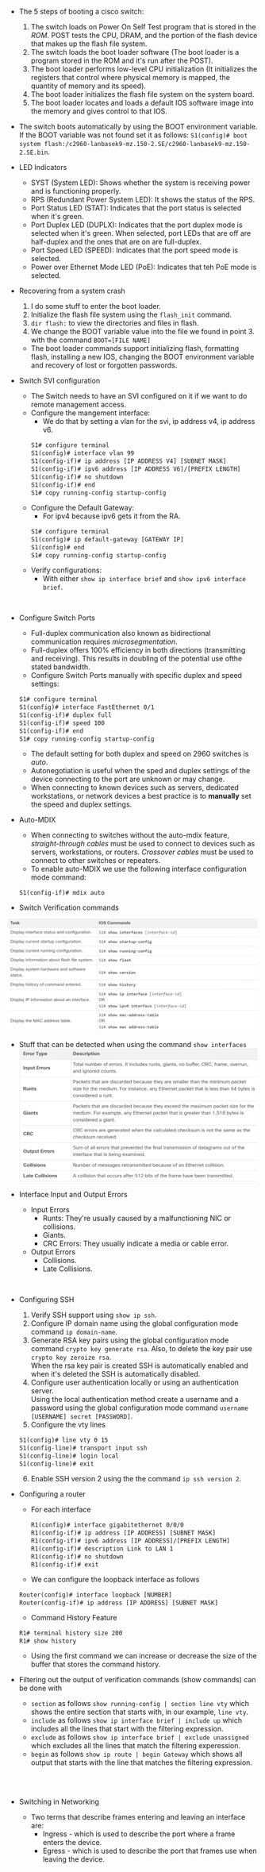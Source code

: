 * The 5 steps of booting a cisco switch:
  1. The switch loads on Power On Self Test program that is stored in the *ROM*. POST tests the CPU, DRAM, and the portion of the flash device that makes up the flash file system.
  2. The switch loads the boot loader software (The boot loader is a program stored in the ROM and it's run after the POST).
  3. The boot loader performs low-level CPU initialization (It initializes the registers that control where physical memory is mapped, the quantity of memory and its speed).
  4. The boot loader initializes the flash file system on the system board.
  5. The boot loader locates and loads a default IOS software image into the memory and gives control to that IOS.  
* The switch boots automatically by using the BOOT environment variable. If the BOOT variable was not found set it as follows: `S1(config)# boot system flash:/c2960-lanbasek9-mz.150-2.SE/c2960-lanbasek9-mz.150-2.SE.bin`.  

* LED Indicators  
  * SYST (System LED): Shows whether the system is receiving power and is functioning properly.
  * RPS (Redundant Power System LED): It shows the status of the RPS.
  * Port Status LED (STAT): Indicates that the port status is selected when it's green.
  * Port Duplex LED (DUPLX): Indicates that the port duplex mode is selected when it's green. When selected, port LEDs that are off are half-duplex and the ones that are on are full-duplex.
  * Port Speed LED (SPEED): Indicates that the port speed mode is selected.  
  * Power over Ethernet Mode LED (PoE): Indicates that teh PoE mode is selected.  

* Recovering from a system crash 
  1. I do some stuff to enter the boot loader.
  2. Initialize the flash file system using the `flash_init` command.
  3. `dir flash:` to view the directories and files in flash.
  4. We change the BOOT variable value into the file we found in point 3. with the command `BOOT=[FILE NAME]`
   * The boot loader commands support initializing flash, formatting flash, installing a new IOS, changing the BOOT environment variable and recovery of lost or forgotten passwords.  

* Switch SVI configuration
  * The Switch needs to have an SVI configured on it if we want to do remote management access.
  * Configure the mangement interface: 
    * We do that by setting a vlan for the svi, ip address v4, ip address v6.
    ```console
    S1# configure terminal 
    S1(config)# interface vlan 99
    S1(config-if)# ip address [IP ADDRESS V4] [SUBNET MASK]
    S1(config-if)# ipv6 address [IP ADDRESS V6]/[PREFIX LENGTH]
    S1(config-if)# no shutdown
    S1(config-if)# end
    S1# copy running-config startup-config
    ```  
  * Configure the Default Gateway: 
    * For ipv4 because ipv6 gets it from the RA.
    ```console
    S1# configure terminal
    S1(config)# ip default-gateway [GATEWAY IP]
    S1(config)# end
    S1# copy running-config startup-config
    ```  
  * Verify configurations:
    * With either `show ip interface brief` and `show ipv6 interface brief`.  

<br/>

* Configure Switch Ports  
  * Full-duplex communication also known as bidirectional communication requires *microsegmentation*.  
  * Full-duplex offers 100% efficiency in both directions (transmitting and receiving). This results in doubling of the potential use ofthe stated bandwidth.  
  * Configure Switch Ports manually with specific duplex and speed settings:
  ```console
  S1# configure terminal
  S1(config)# interface FastEthernet 0/1
  S1(config-if)# duplex full 
  S1(config-if)# speed 100 
  S1(config-if)# end 
  S1# copy running-config startup-config
  ```  
  * The default setting for both duplex and speed on 2960 switches is *auto*.
  * Autonegotiation is useful when the sped and duplex settings of the device connecting to the port are unknown or may change.
  * When connecting to known devices such as servers, dedicated workstations, or network devices a best practice is to **manually** set the speed and duplex settings.  

* Auto-MDIX  
  * When connecting to switches without the auto-mdix feature, *straight-through cables* must be used to connect to devices such as servers, workstations, or routers. *Crossover cables* must be used to connect to other switches or repeaters.  
  * To enable auto-MDIX we use the following interface configuration mode command:  
  ```console
  S1(config-if)# mdix auto
  ```  


* Switch Verification commands  

<img src="verification.png">  

* Stuff that can be detected when using the command `show interfaces`
  <img src="show_int.png">

* Interface Input and Output Errors  
  * Input Errors
    * Runts: They're usually caused by a malfunctioning NIC or collisions.
    * Giants.
    * CRC Errors: They usually indicate a media or cable error.
  * Output Errors  
    * Collisions.
    * Late Collisions.  

<br/>

* Configuring SSH  
  1. Verify SSH support using `show ip ssh`.  
  2. Configure IP domain name using the global configuration mode command `ip domain-name`.
  3. Generate RSA key pairs using the global configuration mode command `crypto key generate rsa`. Also, to delete the key pair use `crypto key zeroize rsa`.  
   When the rsa key pair is created SSH is automatically enabled and when it's deleted the SSH is automatically disabled.
  4. Configure user authentication locally or using an authentication server.  
     Using the local authentication method create a username and a password using the global configuration mode command `username [USERNAME] secret [PASSWORD]`.
  5. Configure the vty lines  
   ```console
   S1(config)# line vty 0 15
   S1(config-line)# transport input ssh 
   S1(config-line)# login local 
   S1(config-line)# exit 
   ```
  6. Enable SSH version 2 using the the command `ip ssh version 2`. 

* Configuring a router  
  * For each interface
    ```console
    R1(config)# interface gigabitethernet 0/0/0
    R1(config-if)# ip address [IP ADDRESS] [SUBNET MASK]
    R1(config-if)# ipv6 address [IP ADDRESS]/[PREFIX LENGTH]
    R1(config-if)# description Link to LAN 1
    R1(config-if)# no shutdown
    R1(config-if)# exit
    ```
  * We can configure the loopback interface as follows
  ```console
  Router(config)# interface loopback [NUMBER]
  Router(config-if)# ip address [IP ADDRESS] [SUBNET MASK] 
  ```

  * Command History Feature   
  ```console
  R1# terminal history size 200
  R1# show history
  ```  
  * Using the first command we can increase or decrease the size of the buffer that stores the command history.  

* Filtering out the output of verification commands (show commands) can be done with  
  * `section` as follows `show running-config | section line vty` which shows the entire section that starts with, in our example, `line vty`.  
  * `include` as follows `show ip interface brief | include up` which includes all the lines that start with the filtering expression.
  * `exclude` as follows `show ip interface brief | exclude unassigned` which excludes all the lines that match the filtering experession.
  * `begin` as follows `show ip route | begin Gateway` which shows all output that starts with the line that matches the filtering expression. 

<br/><br/>

* Switching in Networking  

  * Two terms that describe frames entering and leaving an interface are:
    * Ingress - which is used to describe the port where a frame enters the device.
    * Egress - which is used to describe the port that frames use when leaving the device.